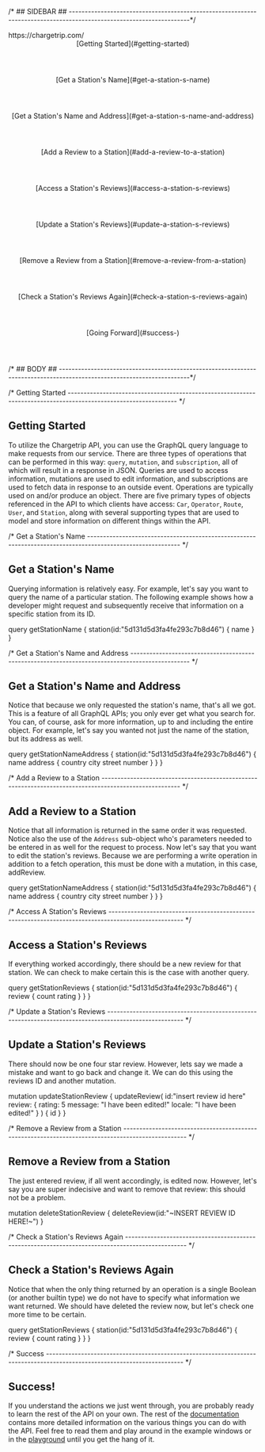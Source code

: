 /* ## SIDEBAR ## --------------------------------------------------------------------------------------------------------------------*/

<Sidebar>
<Logo>https://chargetrip.com/</Logo>
<Line>
<Header>[Getting Started](#getting-started)</Header>
<Header>[Get a Station's Name](#get-a-station-s-name)</Header>
<Header>[Get a Station's Name and Address](#get-a-station-s-name-and-address)</Header>
<Header>[Add a Review to a Station](#add-a-review-to-a-station)</Header>
<Header>[Access a Station's Reviews](#access-a-station-s-reviews)</Header>
<Header>[Update a Station's Reviews](#update-a-station-s-reviews)</Header>
<Header>[Remove a Review from a Station](#remove-a-review-from-a-station)</Header>
<Header>[Check a Station's Reviews Again](#check-a-station-s-reviews-again)</Header>
<Header>[Going Forward](#success-)</Header>
</Sidebar>

/* ## BODY ## -----------------------------------------------------------------------------------------------------------------------*/

<Body>

/* Getting Started ---------------------------------------------------------------------------------------------------------------- */

<Full>

## Getting Started

To utilize the Chargetrip API, you can use the GraphQL query language to make requests from our service. There are three types of operations that can be performed in this way: `query`, `mutation`, and `subscription`, all of which will result in a response in JSON. Queries are used to access information, mutations are used to edit information, and subscriptions are used to fetch data in response to an outside event. Operations are typically used on and/or produce an object. There are five primary types of objects referenced in the API to which clients have access: `Car`, `Operator`, `Route`, `User`, and `Station`, along with several supporting types that are used to model and store information on different things within the API.

</Full>

<Line>

/* Get a Station's Name ----------------------------------------------------------------------------------------------------------- */

<Left>

## Get a Station's Name

Querying information is relatively easy. For example, let's say you want to query the name of a particular station. The following example shows how a developer might request and subsequently receive that information on a specific station from its ID.

</Left> <Right>

<Example>query getStationName {
station(id:"5d131d5d3fa4fe293c7b8d46") {
name
}
}</Example>

</Right>

<Line>

/* Get a Station's Name and Address ------------------------------------------------------------------------------------------------ */

<Left>

## Get a Station's Name and Address

Notice that because we only requested the station's name, that's all we got. This is a feature of all GraphQL APIs; you only ever get what you search for. You can, of course, ask for more information, up to and including the entire object. For example, let's say you wanted not just the name of the station, but its address as well.

</Left> <Right>

<Example>query getStationNameAddress {
station(id:"5d131d5d3fa4fe293c7b8d46") {
name
address {
country
city
street
number
}
}
}</Example>

</Right>

<Line>

/* Add a Review to a Station ------------------------------------------------------------------------------------------------------- */

<Left>

## Add a Review to a Station

Notice that all information is returned in the same order it was requested. Notice also the use of the `Address` sub-object who's parameters needed to be entered in as well for the request to process.
Now let's say that you want to edit the station's reviews. Because we are performing a write operation in addition to a fetch operation, this must be done with a mutation, in this case, addReview.


</Left> <Right>

<Example>query getStationNameAddress {
station(id:"5d131d5d3fa4fe293c7b8d46") {
name
address {
country
city
street
number
}
}
}</Example>

</Right>

<Line>

/* Access A Station's Reviews ----------------------------------------------------------------------------------------------------- */

<Left>

## Access a Station's Reviews

If everything worked accordingly, there should be a new review for that station. We can check to make certain this is the case with another query.

</Left> <Right>

<Example>query getStationReviews {
station(id:"5d131d5d3fa4fe293c7b8d46") {
review {
count
rating
}
}
}</Example>

</Right>

<Line>

/* Update a Station's Reviews ------------------------------------------------------------------------------------------------------ */

<Left>

## Update a Station's Reviews

There should now be one four star review. However, lets say we made a mistake and want to go back and change it. We can do this using the reviews ID and another mutation.

</Left> <Right>

<Example>mutation updateStationReview {
updateReview(
id:"insert review id here"
review: {
rating: 5
message: "I have been edited!"
locale: "I have been edited!"
}
) {
id
}
}</Example>

</Right>

<Line>

/* Remove a Review from a Station -------------------------------------------------------------------------------------------------- */

<Left>

## Remove a Review from a Station

The just entered review, if all went accordingly, is edited now. However, let's say you are super indecisive and want to remove that review: this should not be a problem.

</Left> <Right>

<Example>mutation deleteStationReview {
deleteReview(id:"~INSERT REVIEW ID HERE!~")
}</Example>

</Right>

<Line>

/* Check a Station's Reviews Again ------------------------------------------------------------------------------------------------- */

<Left>

## Check a Station's Reviews Again

Notice that when the only thing returned by an operation is a single Boolean (or another builtin type) we do not have to specify what information we want returned. 
We should have deleted the review now, but let's check one more time to be certain.

</Left> <Right>

<Example>query getStationReviews {
station(id:"5d131d5d3fa4fe293c7b8d46") {
review {
count
rating
}
}
}</Example>

</Right>

<Line>

/* Success ------------------------------------------------------------------------------------------------------------------------- */

<Full>

## Success!

If you understand the actions we just went through, you are probably ready to learn the rest of the API on your own. The rest of the [documentation](/) contains more detailed information on the various things you can do with the API. Feel free to read them and play around in the example windows or in the [playground](https://chargetrip.innobyte.ro/graphql) until you get the hang of it.

</Full>

</Body>
